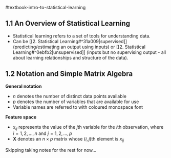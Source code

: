 #textbook-intro-to-statistical-learning

## 1.1 An Overview of Statistical Learning

- Statistical learning refers to a set of tools for understanding data.
- Can be [[2. Statistical Learning#^31a009|supervised]] (predicting/estimating an output using inputs) or [[2. Statistical Learning#^0ebfb2|unsupervised]] (inputs but no supervising output - all about learning relationships and structure of the data).

## 1.2 Notation and Simple Matrix Algebra

**General notation**
- $n$ denotes the number of distinct data points available
- $p$ denotes the number of variables that are available for use
- Variable names are referred to with coloured monospace font

**Feature space**
- $x_{ij}$ represents the value of the $j$th variable for the $i$th observation, where $i = 1, 2, \dots, n$ and $j = 1, 2, \dots, p$
- $\textbf{X}$ denotes an $n \times p$ matrix whose $(i, j)$th element is $x_{ij}$ 

Skipping taking notes for the rest for now…